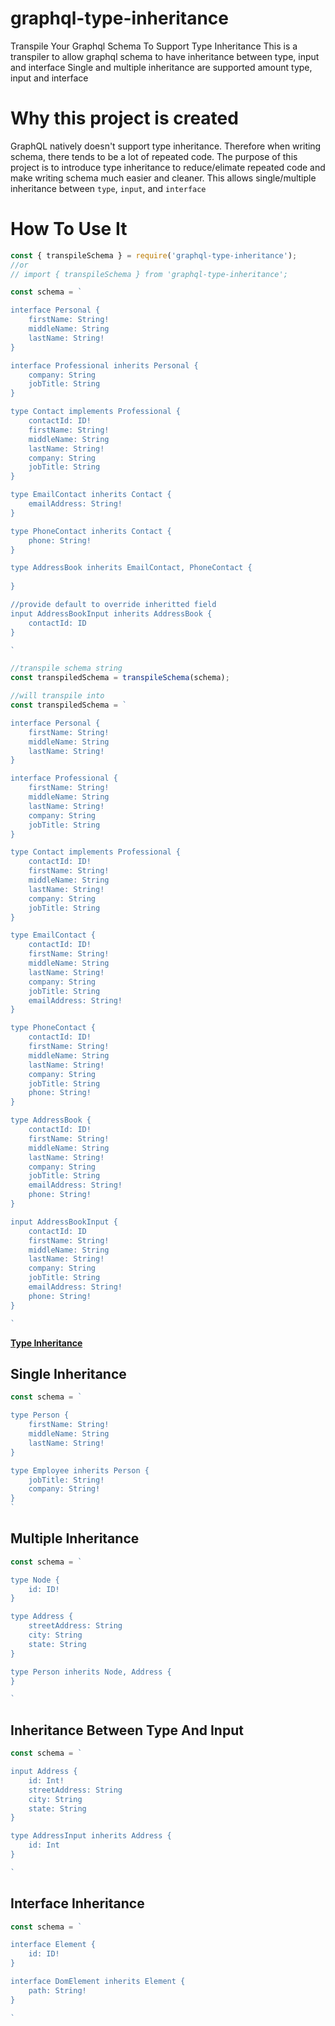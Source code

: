 # graphql-type-inheritance
Transpile Your Graphql Schema To Support Type Inheritance
This is a transpiler to allow graphql schema to have inheritance between type, input and interface
Single and multiple inheritance are supported amount type, input and interface


# Why this project is created
GraphQL natively doesn't support type inheritance. Therefore when writing schema, there tends to be a lot of repeated code. The purpose of this project is to introduce type inheritance to reduce/elimate repeated code and make writing schema much easier and cleaner. This allows single/multiple inheritance between `type`, `input`, and `interface`


# How To Use It
```js
const { transpileSchema } = require('graphql-type-inheritance');
//or
// import { transpileSchema } from 'graphql-type-inheritance';

const schema = `

interface Personal {
    firstName: String!
    middleName: String
    lastName: String!
}

interface Professional inherits Personal {
    company: String
    jobTitle: String
}

type Contact implements Professional {
    contactId: ID!
    firstName: String!
    middleName: String
    lastName: String!
    company: String
    jobTitle: String
}

type EmailContact inherits Contact {
    emailAddress: String!
}

type PhoneContact inherits Contact {
    phone: String!
}

type AddressBook inherits EmailContact, PhoneContact {
    
}

//provide default to override inheritted field
input AddressBookInput inherits AddressBook {
    contactId: ID
}

`

//transpile schema string
const transpiledSchema = transpileSchema(schema);

//will transpile into
const transpiledSchema = `

interface Personal {
    firstName: String!
    middleName: String
    lastName: String!
}

interface Professional {    
    firstName: String!
    middleName: String
    lastName: String!
    company: String
    jobTitle: String  
}

type Contact implements Professional {
    contactId: ID!
    firstName: String!
    middleName: String
    lastName: String!
    company: String
    jobTitle: String
}

type EmailContact {
    contactId: ID!
    firstName: String!
    middleName: String
    lastName: String!
    company: String
    jobTitle: String
    emailAddress: String!
}

type PhoneContact {
    contactId: ID!
    firstName: String!
    middleName: String
    lastName: String!
    company: String
    jobTitle: String
    phone: String!
}

type AddressBook {
    contactId: ID!
    firstName: String!
    middleName: String
    lastName: String!
    company: String
    jobTitle: String
    emailAddress: String!
    phone: String!
}

input AddressBookInput {
    contactId: ID
    firstName: String!
    middleName: String
    lastName: String!
    company: String
    jobTitle: String
    emailAddress: String!
    phone: String!
}

`

```


[**Type Inheritance**](#type-inheritance)

## Single Inheritance

```js
const schema = `

type Person {
    firstName: String!
    middleName: String
    lastName: String!
}

type Employee inherits Person {
    jobTitle: String!
    company: String!
}
`
```


## Multiple Inheritance

```js
const schema = `

type Node {
    id: ID!
}

type Address {
    streetAddress: String
    city: String
    state: String
}

type Person inherits Node, Address {
}

`
```


## Inheritance Between Type And Input

```js
const schema = `

input Address {
    id: Int!
    streetAddress: String
    city: String
    state: String
}

type AddressInput inherits Address {
    id: Int
}

`
```


## Interface Inheritance

```js
const schema = `

interface Element {
    id: ID!
}

interface DomElement inherits Element {
    path: String!
}

`
```
